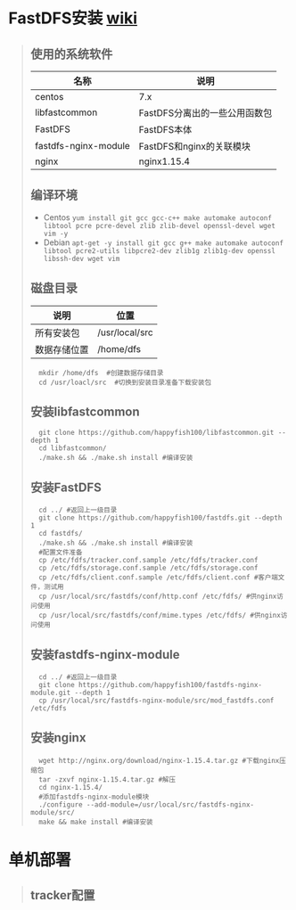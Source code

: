 # FastDFS安装  [wiki](https://github.com/happyfish100/fastdfs/wiki)
> ## 使用的系统软件
> | 名称 | 说明 |
> | --- | --- |
> | centos | 7.x |
> | libfastcommon | FastDFS分离出的一些公用函数包 |
> | FastDFS | FastDFS本体 |
> | fastdfs-nginx-module | FastDFS和nginx的关联模块 |
> | nginx | nginx1.15.4 |
> 
> ## 编译环境
> - Centos ```yum install git gcc gcc-c++ make automake autoconf libtool pcre pcre-devel zlib zlib-devel openssl-devel wget vim -y```
> - Debian ```apt-get -y install git gcc g++ make automake autoconf libtool pcre2-utils libpcre2-dev zlib1g zlib1g-dev openssl libssh-dev wget vim```
>
> ## 磁盘目录
> | 说明 | 位置 |
> | --- | --- |
> | 所有安装包 | /usr/local/src |
> | 数据存储位置 | /home/dfs |
> ```
>   mkdir /home/dfs  #创建数据存储目录
>   cd /usr/loacl/src  #切换到安装目录准备下载安装包
> ```
> 
> ## 安装libfastcommon
> ```
>   git clone https://github.com/happyfish100/libfastcommon.git --depth 1
>   cd libfastcommon/
>   ./make.sh && ./make.sh install #编译安装
> ``` 
>
> ## 安装FastDFS
> ```
>   cd ../ #返回上一级目录
>   git clone https://github.com/happyfish100/fastdfs.git --depth 1
>   cd fastdfs/
>   ./make.sh && ./make.sh install #编译安装
>   #配置文件准备
>   cp /etc/fdfs/tracker.conf.sample /etc/fdfs/tracker.conf
>   cp /etc/fdfs/storage.conf.sample /etc/fdfs/storage.conf
>   cp /etc/fdfs/client.conf.sample /etc/fdfs/client.conf #客户端文件，测试用
>   cp /usr/local/src/fastdfs/conf/http.conf /etc/fdfs/ #供nginx访问使用
>   cp /usr/local/src/fastdfs/conf/mime.types /etc/fdfs/ #供nginx访问使用
> ```
> 
> ## 安装fastdfs-nginx-module
> ```
>   cd ../ #返回上一级目录
>   git clone https://github.com/happyfish100/fastdfs-nginx-module.git --depth 1
>   cp /usr/local/src/fastdfs-nginx-module/src/mod_fastdfs.conf /etc/fdfs
> ```
>
> ## 安装nginx
> ```
>   wget http://nginx.org/download/nginx-1.15.4.tar.gz #下载nginx压缩包
>   tar -zxvf nginx-1.15.4.tar.gz #解压
>   cd nginx-1.15.4/
>   #添加fastdfs-nginx-module模块
>   ./configure --add-module=/usr/local/src/fastdfs-nginx-module/src/ 
>   make && make install #编译安装
> ```


# 单机部署
> ## tracker配置
>
>